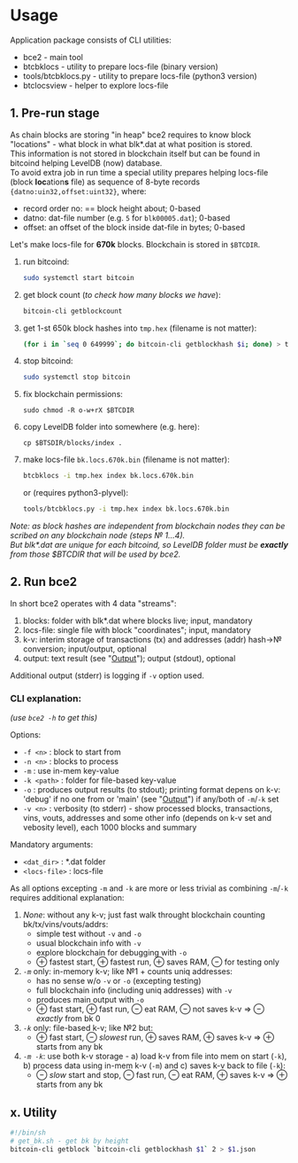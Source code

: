 # Usage

Application package consists of CLI utilities:

- bce2 - main tool
- btcbklocs - utility to prepare locs-file (binary version)
- tools/btcbklocs.py - utility to prepare locs-file (python3 version)
- btclocsview - helper to explore locs-file

## 1. Pre-run stage

As chain blocks are storing "in heap" bce2 requires to know block "locations" - what block in what blk*.dat at what position is stored.  
This information is not stored in blockchain itself but can be found in bitcoind helping LevelDB (now) database.  
To avoid extra job in run time a special utility prepares helping locs-file (block **loc**ation**s** file) as sequence of 8-byte records `{datno:uin32,offset:uint32}`, where:
- record order no: == block height about; 0-based
- datno: dat-file number (e.g. `5` for `blk00005.dat`); 0-based
- offset: an offset of the block inside dat-file in bytes; 0-based

Let's make locs-file for **670k** blocks. Blockchain is stored in `$BTCDIR`.

1. run bitcoind:
   ```bash
   sudo systemctl start bitcoin
   ```
1. get block count (*to check how many blocks we have*):
   ```bash
   bitcoin-cli getblockcount
   ```
1. get 1-st 650k block hashes into `tmp.hex` (filename is not matter):
   ```bash
   (for i in `seq 0 649999`; do bitcoin-cli getblockhash $i; done) > tmp.hex
   ```
1. stop bitcoind:
   ```bash
   sudo systemctl stop bitcoin
   ```
1. fix blockchain permissions:
   ```
   sudo chmod -R o-w+rX $BTCDIR
   ```
1. copy LevelDB folder into somewhere (e.g. here):
   ```
   cp $BTSDIR/blocks/index .
   ```
1. make locs-file `bk.locs.670k.bin` (filename is not matter):
   ```bash
   btcbklocs -i tmp.hex index bk.locs.670k.bin
   ```
   or (requires python3-plyvel):
   ```bash
   tools/btcbklocs.py -i tmp.hex index bk.locs.670k.bin
   ```

_Note: as block hashes are independent from blockchain nodes they can be scribed on any blockchain node (steps &numero; 1&hellip;4).  
But blk*.dat are unique for each bitcoind,
so LevelDB folder must be **exactly** from those $BTCDIR that will be used by bce2._

## 2. Run bce2

In short bce2 operates with 4 data "streams":

1. blocks: folder with blk*.dat where blocks live; input, mandatory
1. locs-file: single file with block "coordinates"; input, mandatory
1. k-v: interim storage of transactions (tx) and addresses (addr) hash&rarr;&numero; conversion; input/output, optional
1. output: text result (see "[Output](Output.md)"); output (stdout), optional

Additional output (stderr) is logging if `-v` option used.

### CLI explanation:

_(use `bce2 -h` to get this)_

Options:

- `-f <n>` : block to start from
- `-n <n>` : blocks to process
- `-m` : use in-mem key-value
- `-k <path>` : folder for file-based key-value
- `-o` : produces output results (to stdout); printing format depens on k-v: 'debug' if no one from or 'main' (see "[Output](Output.md)") if any/both of `-m`/`-k` set
- `-v <n>` : verbosity (to stderr) - show processed blocks, transactions, vins, vouts, addresses and some other info (depends on k-v set and vebosity level), each 1000 blocks and summary

Mandatory arguments:

- `<dat_dir>` : *.dat folder
- `<locs-file>` : locs-file

As all options excepting `-m` and `-k` are more or less trivial as combining `-m`/`-k` requires additional explanation:

1. *None*: without any k-v; just fast walk throught blockchain counting bk/tx/vins/vouts/addrs:
   - simple test without `-v` and `-o`
   - usual blockchain info with `-v`
   - explore blockchain for debugging with `-o`
   - &oplus; fastest start, &oplus; fastest run, &oplus; saves RAM, &ominus; for testing only
1. *`-m`* only: in-memory k-v; like №1 + counts uniq addresses:
   - has no sense w/o `-v` or `-o` (excepting testing)
   - full blockchain info (including uniq addresses) with `-v`
   - produces main output with `-o`
   - &oplus; fast start,
     &oplus; fast run,
     &ominus; eat RAM,
     &ominus; not saves k-v =>
     &ominus; *exactly* from bk 0
1. *`-k`* only: file-based k-v; like №2 but:
   - &oplus; fast start,
     &ominus; *slowest* run,
     &oplus; saves RAM,
     &oplus; saves k-v =>
     &oplus; starts from any bk
1. *`-m -k`*: use both k-v storage - a) load k-v from file into mem on start (`-k`), b) process data using in-mem k-v (`-m`) and c) saves k-v back to file (`-k`):
   - &ominus; *slow* start and stop,
     &ominus; fast run,
     &ominus; eat RAM,
     &oplus; saves k-v =>
     &oplus; starts from any bk

## x. Utility
```bash
#!/bin/sh
# get_bk.sh - get bk by height
bitcoin-cli getblock `bitcoin-cli getblockhash $1` 2 > $1.json
```
